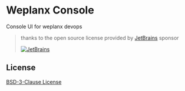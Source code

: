 # Weplanx Console

Console UI for weplanx devops

> thanks to the open source license provided by [JetBrains](https://www.jetbrains.com/?from=ngx-bit) sponsor
>
> [![JetBrains](https://cdn.kainonly.com/assets/jetbrains.svg)](https://www.jetbrains.com/?from=ngx-bit)

## License

[BSD-3-Clause License](https://github.com/weplanx/console/blob/main/LICENSE)
